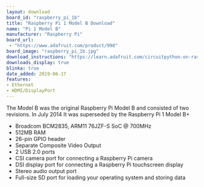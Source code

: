 ```yaml
---
layout: download
board_id: "raspberry_pi_1b"
title: "Raspberry Pi 1 Model B Download"
name: "Pi 1 Model B"
manufacturer: "Raspberry Pi"
board_url:
 - "https://www.adafruit.com/product/998"
board_image: "raspberry_pi_1b.jpg"
download_instructions: "https://learn.adafruit.com/circuitpython-on-raspberrypi-linux/installing-circuitpython-on-raspberry-pi"
downloads_display: true
blinka: true
date_added: 2019-06-17
features:
- Ethernet
- HDMI/DisplayPort
---
```


The Model B was the original Raspberry Pi Model B and consisted of two revisions.  In July 2014 It was superseded by the Raspberry Pi 1 Model B+

- Broadcom BCM2835, ARM11 76JZF-S SoC @ 700MHz
- 512MB RAM
- 26-pin GPIO header
- Separate Composite Video Output
- 2 USB 2.0 ports
- CSI camera port for connecting a Raspberry Pi camera
- DSI display port for connecting a Raspberry Pi touchscreen display
- Stereo audio output port
- Full-size SD port for loading your operating system and storing data
